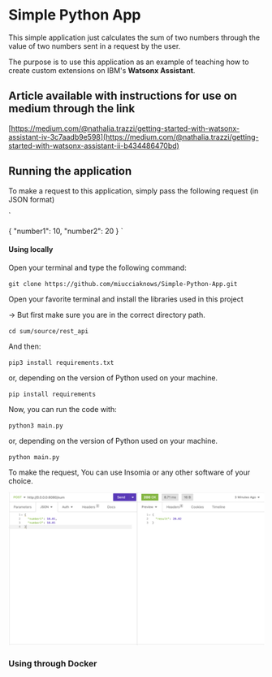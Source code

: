 # Simple Python App
 This simple application just calculates the sum of two numbers through the value of two numbers sent in a request by the user. 
 
 The purpose is to use this application as an example of teaching how to create custom extensions on IBM's **Watsonx Assistant**.

## Article available with instructions for use on medium through the link

[https://medium.com/@nathalia.trazzi/getting-started-with-watsonx-assistant-iv-3c7aadb9e598](https://medium.com/@nathalia.trazzi/getting-started-with-watsonx-assistant-ii-b434486470bd)

## Running the application


To make a request to this application, simply pass the following request (in JSON format)

`

{
	"number1": 10,
	"number2": 20
}
`
#### Using locally 

Open your terminal and type the following command:

`git clone https://github.com/miucciaknows/Simple-Python-App.git`

Open your favorite terminal and install the libraries used in this project

-> But first make sure you are in the correct directory path.

`cd sum/source/rest_api`

And then:

`pip3 install requirements.txt`

or, depending on the version of Python used on your machine.

`pip install requirements`

Now, you can run the code with:

`python3 main.py`

or, depending on the version of Python used on your machine.

`python main.py`

To make the request, You can use Insomia or any other software of your choice.

![Image 1](./Images/01.png)

### Using through Docker
